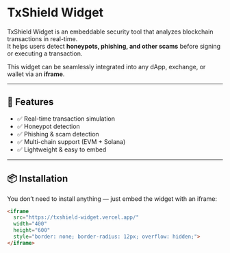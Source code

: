 # TxShield Widget  

TxShield Widget is an embeddable security tool that analyzes blockchain transactions in real-time.  
It helps users detect **honeypots, phishing, and other scams** before signing or executing a transaction.  

This widget can be seamlessly integrated into any dApp, exchange, or wallet via an **iframe**.  

---

## 🚀 Features  

- ✅ Real-time transaction simulation  
- ✅ Honeypot detection  
- ✅ Phishing & scam detection  
- ✅ Multi-chain support (EVM + Solana)  
- ✅ Lightweight & easy to embed  

---

## 📦 Installation  

You don’t need to install anything — just embed the widget with an iframe:  

```html
<iframe 
  src="https://txshield-widget.vercel.app/" 
  width="400" 
  height="600" 
  style="border: none; border-radius: 12px; overflow: hidden;">
</iframe>
